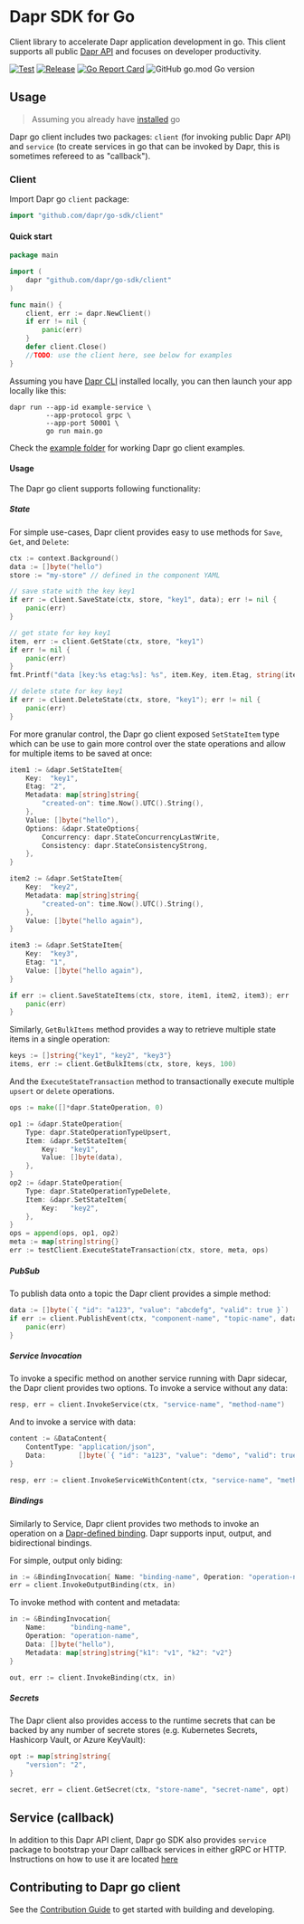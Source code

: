 # Dapr SDK for Go

Client library to accelerate Dapr application development in go. This client supports all public [Dapr API](https://github.com/dapr/docs/tree/master/reference/api) and focuses on developer productivity. 

[![Test](https://github.com/dapr/go-sdk/workflows/Test/badge.svg)](https://github.com/dapr/go-sdk/actions?query=workflow%3ATest) [![Release](https://github.com/dapr/go-sdk/workflows/Release/badge.svg)](https://github.com/dapr/go-sdk/actions?query=workflow%3ARelease) [![Go Report Card](https://goreportcard.com/badge/github.com/dapr/go-sdk)](https://goreportcard.com/report/github.com/dapr/go-sdk) ![GitHub go.mod Go version](https://img.shields.io/github/go-mod/go-version/dapr/go-sdk)

## Usage

> Assuming you already have [installed](https://golang.org/doc/install) go

Dapr go client includes two packages: `client` (for invoking public Dapr API) and `service` (to create services in go that can be invoked by Dapr, this is sometimes refereed to as "callback"). 

### Client 

Import Dapr go `client` package:

```go
import "github.com/dapr/go-sdk/client"
```

#### Quick start

```go
package main

import (
    dapr "github.com/dapr/go-sdk/client"
)

func main() {
    client, err := dapr.NewClient()
    if err != nil {
        panic(err)
    }
    defer client.Close()
    //TODO: use the client here, see below for examples 
}
```

Assuming you have [Dapr CLI](https://github.com/dapr/docs/blob/master/getting-started/environment-setup.md) installed locally, you can then launch your app locally like this:

```shell
dapr run --app-id example-service \
         --app-protocol grpc \
         --app-port 50001 \
         go run main.go
```

Check the [example folder](./example) for working Dapr go client examples.


#### Usage

The Dapr go client supports following functionality: 

##### State 

For simple use-cases, Dapr client provides easy to use methods for `Save`, `Get`, and `Delete`: 

```go
ctx := context.Background()
data := []byte("hello")
store := "my-store" // defined in the component YAML 

// save state with the key key1
if err := client.SaveState(ctx, store, "key1", data); err != nil {
    panic(err)
}

// get state for key key1
item, err := client.GetState(ctx, store, "key1")
if err != nil {
    panic(err)
}
fmt.Printf("data [key:%s etag:%s]: %s", item.Key, item.Etag, string(item.Value))

// delete state for key key1
if err := client.DeleteState(ctx, store, "key1"); err != nil {
    panic(err)
}
```

For more granular control, the Dapr go client exposed `SetStateItem` type which can be use to gain more control over the state operations and allow for multiple items to be saved at once:

```go     
item1 := &dapr.SetStateItem{
    Key:  "key1",
    Etag: "2",
    Metadata: map[string]string{
        "created-on": time.Now().UTC().String(),
    },
    Value: []byte("hello"),
    Options: &dapr.StateOptions{
        Concurrency: dapr.StateConcurrencyLastWrite,
        Consistency: dapr.StateConsistencyStrong,
    },
}

item2 := &dapr.SetStateItem{
    Key:  "key2",
    Metadata: map[string]string{
        "created-on": time.Now().UTC().String(),
    },
    Value: []byte("hello again"),
}

item3 := &dapr.SetStateItem{
    Key:  "key3",
    Etag: "1",
    Value: []byte("hello again"),
}

if err := client.SaveStateItems(ctx, store, item1, item2, item3); err != nil {
    panic(err)
}
```

Similarly, `GetBulkItems` method provides a way to retrieve multiple state items in a single operation:

```go
keys := []string{"key1", "key2", "key3"}
items, err := client.GetBulkItems(ctx, store, keys, 100)
```

And the `ExecuteStateTransaction` method to transactionally execute multiple `upsert` or `delete` operations.

```go
ops := make([]*dapr.StateOperation, 0)

op1 := &dapr.StateOperation{
    Type: dapr.StateOperationTypeUpsert,
    Item: &dapr.SetStateItem{
        Key:   "key1",
        Value: []byte(data),
    },
}
op2 := &dapr.StateOperation{
    Type: dapr.StateOperationTypeDelete,
    Item: &dapr.SetStateItem{
        Key:   "key2",
    },
}
ops = append(ops, op1, op2)
meta := map[string]string{}
err := testClient.ExecuteStateTransaction(ctx, store, meta, ops)
```

##### PubSub 

To publish data onto a topic the Dapr client provides a simple method:

```go
data := []byte(`{ "id": "a123", "value": "abcdefg", "valid": true }`)
if err := client.PublishEvent(ctx, "component-name", "topic-name", data); err != nil {
    panic(err)
}
```

##### Service Invocation 

To invoke a specific method on another service running with Dapr sidecar, the Dapr client provides two options. To invoke a service without any data:

```go 
resp, err = client.InvokeService(ctx, "service-name", "method-name") 
``` 

And to invoke a service with data: 

```go 
content := &DataContent{
    ContentType: "application/json",
    Data:        []byte(`{ "id": "a123", "value": "demo", "valid": true }`)
}

resp, err := client.InvokeServiceWithContent(ctx, "service-name", "method-name", content)
```

##### Bindings

Similarly to Service, Dapr client provides two methods to invoke an operation on a [Dapr-defined binding](https://github.com/dapr/docs/tree/master/concepts/bindings). Dapr supports input, output, and bidirectional bindings.

For simple, output only biding:

```go
in := &BindingInvocation{ Name: "binding-name", Operation: "operation-name" }
err = client.InvokeOutputBinding(ctx, in)
```

To invoke method with content and metadata:

```go
in := &BindingInvocation{
    Name:      "binding-name",
    Operation: "operation-name",
    Data: []byte("hello"),
    Metadata: map[string]string{"k1": "v1", "k2": "v2"}
}

out, err := client.InvokeBinding(ctx, in)
```

##### Secrets

The Dapr client also provides access to the runtime secrets that can be backed by any number of secrete stores (e.g. Kubernetes Secrets, Hashicorp Vault, or Azure KeyVault):

```go
opt := map[string]string{
    "version": "2",
}

secret, err = client.GetSecret(ctx, "store-name", "secret-name", opt)
```

## Service (callback)

In addition to this Dapr API client, Dapr go SDK also provides `service` package to bootstrap your Dapr callback services in either gRPC or HTTP. Instructions on how to use it are located [here](./service/Readme.md)

## Contributing to Dapr go client 

See the [Contribution Guide](./CONTRIBUTING.md) to get started with building and developing.
